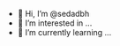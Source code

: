 - 👋 Hi, I’m @sedadbh
- 👀 I’m interested in ...
- 🌱 I’m currently learning ...

<!---
sedadbh/sedadbh is a ✨ special ✨ repository because its `README.md` (this file) appears on your GitHub profile.
You can click the Preview link to take a look at your changes.
--->
